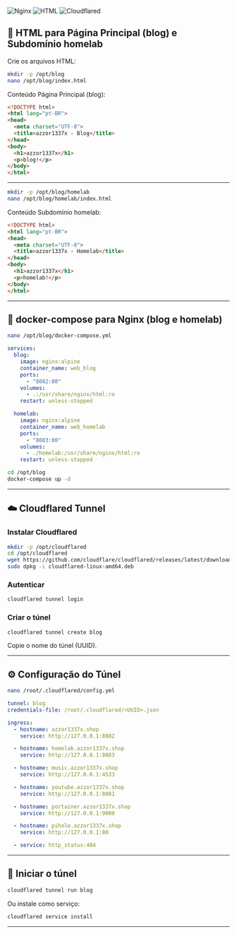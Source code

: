 ![Nginx](https://img.shields.io/badge/Nginx-Web_Server-brightgreen?logo=nginx)
![HTML](https://img.shields.io/badge/HTML-Static_Pages-orange?logo=html5)
![Cloudflared](https://img.shields.io/badge/Cloudflared-Tunnel-blue)

## 📝 HTML para Página Principal (blog) e Subdomínio homelab

Crie os arquivos HTML:

```bash
mkdir -p /opt/blog
nano /opt/blog/index.html
```

Conteúdo Página Principal (blog):

```html
<!DOCTYPE html>
<html lang="pt-BR">
<head>
  <meta charset="UTF-8">
  <title>azzor1337x - Blog</title>
</head>
<body>
  <h1>azzor1337x</h1>
  <p>blog!</p>
</body>
</html>
```

---

```bash
mkdir -p /opt/blog/homelab
nano /opt/blog/homelab/index.html
```

Conteúdo Subdomínio homelab:

```html
<!DOCTYPE html>
<html lang="pt-BR">
<head>
  <meta charset="UTF-8">
  <title>azzor1337x - Homelab</title>
</head>
<body>
  <h1>azzor1337x</h1>
  <p>homelab!</p>
</body>
</html>
```

---

## 🐳 docker-compose para Nginx (blog e homelab)

```bash
nano /opt/blog/docker-compose.yml
```

```yaml
services:
  blog:
    image: nginx:alpine
    container_name: web_blog
    ports:
      - "8082:80"
    volumes:
      - .:/usr/share/nginx/html:ro
    restart: unless-stopped

  homelab:
    image: nginx:alpine
    container_name: web_homelab
    ports:
      - "8083:80"
    volumes:
      - ./homelab:/usr/share/nginx/html:ro
    restart: unless-stopped
```

```bash
cd /opt/blog
docker-compose up -d
```

---

## ☁️ Cloudflared Tunnel

### Instalar Cloudflared

```bash
mkdir -p /opt/cloudflared
cd /opt/cloudflared
wget https://github.com/cloudflare/cloudflared/releases/latest/download/cloudflared-linux-amd64.deb
sudo dpkg -i cloudflared-linux-amd64.deb
```

### Autenticar

```bash
cloudflared tunnel login
```

### Criar o túnel

```bash
cloudflared tunnel create blog
```

Copie o nome do túnel (UUID).

---

## ⚙️ Configuração do Túnel

```bash
nano /root/.cloudflared/config.yml
```

```yaml
tunnel: blog
credentials-file: /root/.cloudflared/<UUID>.json

ingress:
  - hostname: azzor1337x.shop
    service: http://127.0.0.1:8082

  - hostname: homelab.azzor1337x.shop
    service: http://127.0.0.1:8083

  - hostname: music.azzor1337x.shop
    service: http://127.0.0.1:4533

  - hostname: youtube.azzor1337x.shop
    service: http://127.0.0.1:8081

  - hostname: portainer.azzor1337x.shop
    service: http://127.0.0.1:9000

  - hostname: pihole.azzor1337x.shop
    service: http://127.0.0.1:80

  - service: http_status:404
```

---

## 🚀 Iniciar o túnel

```bash
cloudflared tunnel run blog
```

Ou instale como serviço:

```bash
cloudflared service install
```

---
